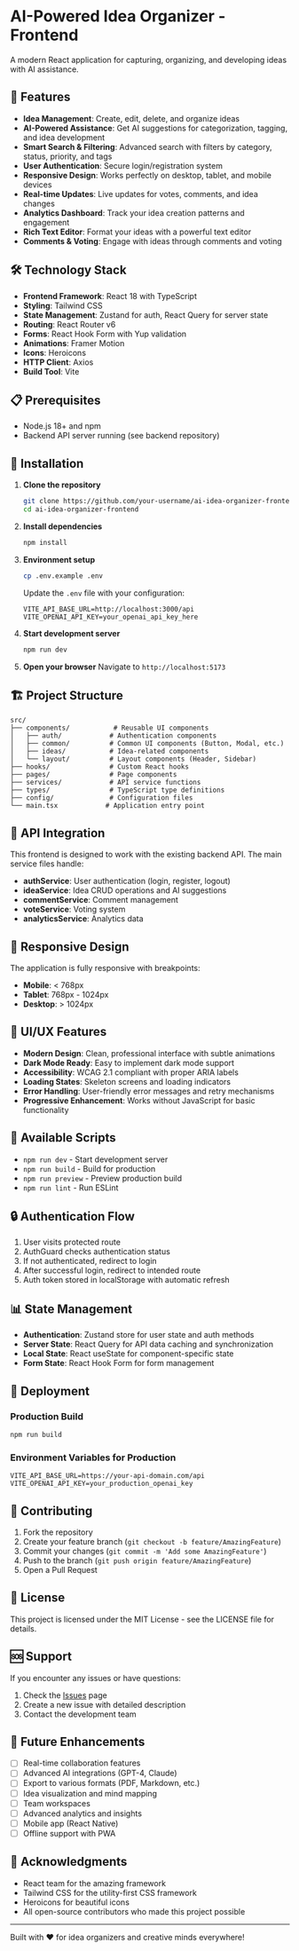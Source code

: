 # AI-Powered Idea Organizer - Frontend

A modern React application for capturing, organizing, and developing ideas with AI assistance.

## 🚀 Features

- **Idea Management**: Create, edit, delete, and organize ideas
- **AI-Powered Assistance**: Get AI suggestions for categorization, tagging, and idea development
- **Smart Search & Filtering**: Advanced search with filters by category, status, priority, and tags
- **User Authentication**: Secure login/registration system
- **Responsive Design**: Works perfectly on desktop, tablet, and mobile devices
- **Real-time Updates**: Live updates for votes, comments, and idea changes
- **Analytics Dashboard**: Track your idea creation patterns and engagement
- **Rich Text Editor**: Format your ideas with a powerful text editor
- **Comments & Voting**: Engage with ideas through comments and voting

## 🛠️ Technology Stack

- **Frontend Framework**: React 18 with TypeScript
- **Styling**: Tailwind CSS
- **State Management**: Zustand for auth, React Query for server state
- **Routing**: React Router v6
- **Forms**: React Hook Form with Yup validation
- **Animations**: Framer Motion
- **Icons**: Heroicons
- **HTTP Client**: Axios
- **Build Tool**: Vite

## 📋 Prerequisites

- Node.js 18+ and npm
- Backend API server running (see backend repository)

## 🔧 Installation

1. **Clone the repository**
   ```bash
   git clone https://github.com/your-username/ai-idea-organizer-frontend.git
   cd ai-idea-organizer-frontend
   ```

2. **Install dependencies**
   ```bash
   npm install
   ```

3. **Environment setup**
   ```bash
   cp .env.example .env
   ```
   
   Update the `.env` file with your configuration:
   ```env
   VITE_API_BASE_URL=http://localhost:3000/api
   VITE_OPENAI_API_KEY=your_openai_api_key_here
   ```

4. **Start development server**
   ```bash
   npm run dev
   ```

5. **Open your browser**
   Navigate to `http://localhost:5173`

## 🏗️ Project Structure

```
src/
├── components/           # Reusable UI components
│   ├── auth/            # Authentication components
│   ├── common/          # Common UI components (Button, Modal, etc.)
│   ├── ideas/           # Idea-related components
│   └── layout/          # Layout components (Header, Sidebar)
├── hooks/               # Custom React hooks
├── pages/               # Page components
├── services/            # API service functions
├── types/               # TypeScript type definitions
├── config/              # Configuration files
└── main.tsx            # Application entry point
```

## 🔌 API Integration

This frontend is designed to work with the existing backend API. The main service files handle:

- **authService**: User authentication (login, register, logout)
- **ideaService**: Idea CRUD operations and AI suggestions
- **commentService**: Comment management
- **voteService**: Voting system
- **analyticsService**: Analytics data

## 📱 Responsive Design

The application is fully responsive with breakpoints:
- **Mobile**: < 768px
- **Tablet**: 768px - 1024px
- **Desktop**: > 1024px

## 🎨 UI/UX Features

- **Modern Design**: Clean, professional interface with subtle animations
- **Dark Mode Ready**: Easy to implement dark mode support
- **Accessibility**: WCAG 2.1 compliant with proper ARIA labels
- **Loading States**: Skeleton screens and loading indicators
- **Error Handling**: User-friendly error messages and retry mechanisms
- **Progressive Enhancement**: Works without JavaScript for basic functionality

## 🧪 Available Scripts

- `npm run dev` - Start development server
- `npm run build` - Build for production
- `npm run preview` - Preview production build
- `npm run lint` - Run ESLint

## 🔒 Authentication Flow

1. User visits protected route
2. AuthGuard checks authentication status
3. If not authenticated, redirect to login
4. After successful login, redirect to intended route
5. Auth token stored in localStorage with automatic refresh

## 📊 State Management

- **Authentication**: Zustand store for user state and auth methods
- **Server State**: React Query for API data caching and synchronization
- **Local State**: React useState for component-specific state
- **Form State**: React Hook Form for form management

## 🚀 Deployment

### Production Build
```bash
npm run build
```

### Environment Variables for Production
```env
VITE_API_BASE_URL=https://your-api-domain.com/api
VITE_OPENAI_API_KEY=your_production_openai_key
```

## 🤝 Contributing

1. Fork the repository
2. Create your feature branch (`git checkout -b feature/AmazingFeature`)
3. Commit your changes (`git commit -m 'Add some AmazingFeature'`)
4. Push to the branch (`git push origin feature/AmazingFeature`)
5. Open a Pull Request

## 📄 License

This project is licensed under the MIT License - see the LICENSE file for details.

## 🆘 Support

If you encounter any issues or have questions:

1. Check the [Issues](https://github.com/your-username/ai-idea-organizer-frontend/issues) page
2. Create a new issue with detailed description
3. Contact the development team

## 🔮 Future Enhancements

- [ ] Real-time collaboration features
- [ ] Advanced AI integrations (GPT-4, Claude)
- [ ] Export to various formats (PDF, Markdown, etc.)
- [ ] Idea visualization and mind mapping
- [ ] Team workspaces
- [ ] Advanced analytics and insights
- [ ] Mobile app (React Native)
- [ ] Offline support with PWA

## 🙏 Acknowledgments

- React team for the amazing framework
- Tailwind CSS for the utility-first CSS framework
- Heroicons for beautiful icons
- All open-source contributors who made this project possible

---

Built with ❤️ for idea organizers and creative minds everywhere!